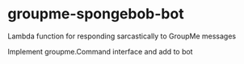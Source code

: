 # groupme-spongebob-bot
Lambda function for responding sarcastically to GroupMe messages

Implement groupme.Command interface and add to bot
